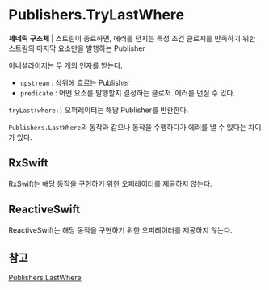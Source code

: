 # Publishers.TryLastWhere

**제네릭 구조체** | 스트림이 종료하면, 에러를 던지는 특정 조건 클로저를 만족하기 위한 스트림의 마지막 요소만을 발행하는 Publisher

이니셜라이저는 두 개의 인자를 받는다.

- `upstream` : 상위에 흐르는 Publisher
- `predicate` : 어떤 요소를 발행할지 결정하는 클로저. 에러를 던질 수 있다.

`tryLast(where:)` 오퍼레이터는 해당 Publisher를 반환한다.

`Publishers.LastWhere`의 동작과 같으나 동작을 수행하다가 에러를 낼 수 있다는 차이가 있다.

## RxSwift

RxSwift는 해당 동작을 구현하기 위한 오퍼레이터를 제공하지 않는다.

## ReactiveSwift

ReactiveSwift는 해당 동작을 구현하기 위한 오퍼레이터를 제공하지 않는다.

## 참고

[Publishers.LastWhere](./LastWhere.md)